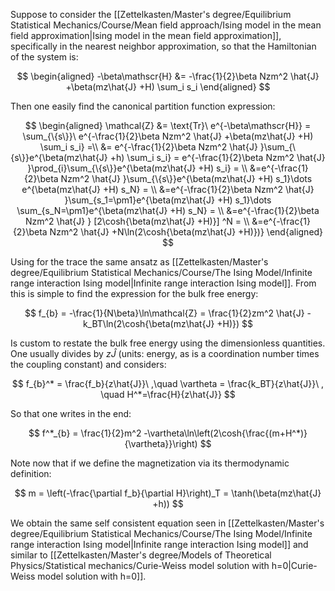 Suppose to consider the [[Zettelkasten/Master's degree/Equilibrium Statistical Mechanics/Course/Mean field approach/Ising model in the mean field approximation|Ising model in the mean field approximation]], specifically in the nearest neighbor approximation, so that the Hamiltonian of the system is:

$$ 
\begin{aligned}
-\beta\mathscr{H} 
&= -\frac{1}{2}\beta Nzm^2 \hat{J} +\beta(mz\hat{J} +H) \sum_i  s_i 
\end{aligned}
$$

Then one easily find the canonical partition function expression:

$$ 
\begin{aligned}
\mathcal{Z} &= \text{Tr}\ e^{-\beta\mathscr{H}} = \sum_{\{s\}}\ e^{-\frac{1}{2}\beta Nzm^2 \hat{J} +\beta(mz\hat{J} +H) \sum_i  s_i} =\\
&= e^{-\frac{1}{2}\beta Nzm^2 \hat{J} }\sum_{\{s\}}e^{\beta(mz\hat{J} +h) \sum_i  s_i} = e^{-\frac{1}{2}\beta Nzm^2 \hat{J} }\prod_{i}\sum_{\{s\}}e^{\beta(mz\hat{J} +H) s_i} = \\
&=e^{-\frac{1}{2}\beta Nzm^2 \hat{J} }\sum_{\{s\}}e^{\beta(mz\hat{J} +H) s_1}\dots e^{\beta(mz\hat{J} +H) s_N} = \\
&=e^{-\frac{1}{2}\beta Nzm^2 \hat{J} }\sum_{s_1=\pm1}e^{\beta(mz\hat{J} +H) s_1}\dots \sum_{s_N=\pm1}e^{\beta(mz\hat{J} +H) s_N} = \\
&=e^{-\frac{1}{2}\beta Nzm^2 \hat{J} } [2\cosh{\beta(mz\hat{J} +H)}]
^N = \\
&=e^{-\frac{1}{2}\beta Nzm^2 \hat{J} +N\ln(2\cosh{\beta(mz\hat{J} +H)})}
\end{aligned}
$$

Using for the trace the same ansatz as [[Zettelkasten/Master's degree/Equilibrium Statistical Mechanics/Course/The Ising Model/Infinite range interaction Ising model|Infinite range interaction Ising model]].
From this is simple to find the expression for the bulk free energy:

$$ f_{b} = -\frac{1}{N\beta}\ln\mathcal{Z} = \frac{1}{2}zm^2 \hat{J} -k_BT\ln(2\cosh{\beta(mz\hat{J} +H)}) $$

Is custom to restate the bulk free energy using the dimensionless quantities. One usually divides by $z\hat{J}$ (units: energy, as is a coordination number times the coupling constant) and considers:

$$ f_{b}^* = \frac{f_b}{z\hat{J}}\ ,\quad \vartheta = \frac{k_BT}{z\hat{J}}\ , \quad H^*=\frac{H}{z\hat{J}} $$

So that one writes in the end:

$$ f^*_{b} = \frac{1}{2}m^2  -\vartheta\ln\left(2\cosh{\frac{(m+H^*)}{\vartheta}}\right) $$

Note now that if we define the magnetization via its thermodynamic definition:

$$ m = \left(-\frac{\partial f_b}{\partial H}\right)_T = \tanh(\beta(mz\hat{J} +h)) $$

We obtain the same self consistent equation seen in [[Zettelkasten/Master's degree/Equilibrium Statistical Mechanics/Course/The Ising Model/Infinite range interaction Ising model|Infinite range interaction Ising model]] and similar to [[Zettelkasten/Master's degree/Models of Theoretical Physics/Statistical mechanics/Curie-Weiss model solution with h=0|Curie-Weiss model solution with h=0]]. 